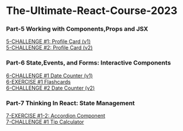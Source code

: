 # The-Ultimate-React-Course-2023

### Part-5 Working with Components,Props and JSX
[5-CHALLENGE #1: Profile Card (v1)](https://codesandbox.io/s/profile-card-8wy86z) <br/>
[5-CHALLENGE #2: Profile Card (v2)](https://codesandbox.io/s/profile-card-v2-sj3t98)<br/>
### Part-6 State,Events, and Forms: Interactive Components
[6-CHALLENGE #1 Date Counter (v1)](https://codesandbox.io/s/date-counter-v1-m8tzx8) <br/>
[6-EXERCISE #1 Flashcards](https://codesandbox.io/s/flash-cards-ym6h4z?file=/src/App.js) <br/>
[6-CHALLENGE #2 Date Counter (v2)](https://codesandbox.io/s/date-counter-v2-k57mt9) <br/>
### Part-7 Thinking In React: State Management
[7-EXERCISE #1-2: Accordion Component](https://codesandbox.io/s/accordion-question-p8pq9c?file=/src/App.js) <br/>
[7-CHALLENGE #1 Tip Calculator](https://codesandbox.io/s/tip-app-dwkxn4?file=/src/App.js)
